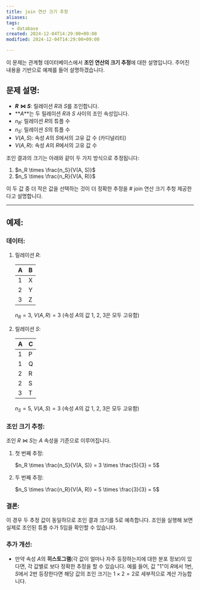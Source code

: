 ```yaml
---
title: join 연산 크기 추청
aliases: 
tags:
  - database
created: 2024-12-04T14:29:00+09:00
modified: 2024-12-04T14:29:00+09:00

---
```

이 문제는 관계형 데이터베이스에서 **조인 연산의 크기 추정**에 대한 설명입니다. 주어진 내용을 기반으로 예제를 들어 설명하겠습니다.

## 문제 설명:

- **$R \bowtie S$**: 릴레이션 $R$과 $S$를 조인합니다.
- **$A$**는 두 릴레이션 $R$과 $S$ 사이의 조인 속성입니다.
- $n_R$: 릴레이션 $R$의 튜플 수
- $n_S$: 릴레이션 $S$의 튜플 수
- $V(A, S)$: 속성 $A$의 $S$에서의 고유 값 수 (카디널리티)
- $V(A, R)$: 속성 $A$의 $R$에서의 고유 값 수

조인 결과의 크기는 아래와 같이 두 가지 방식으로 추정됩니다:

1. $n_R \times \frac{n_S}{V(A, S)}$
2. $n_S \times \frac{n_R}{V(A, R)}$

이 두 값 중 더 작은 값을 선택하는 것이 더 정확한 추정을 # join 연산 크기 추청
제공한다고 설명합니다.

---

## 예제:

### 데이터:

1. 릴레이션 $R$:
    
    | A | B |
    |---|---|
    | 1 | X |
    | 2 | Y |
    | 3 | Z |
    
    $n_R = 3$, $V(A, R) = 3$ (속성 $A$의 값 1, 2, 3은 모두 고유함)
    
2. 릴레이션 $S$:
    
    | A | C |
    |---|---|
    | 1 | P |
    | 1 | Q |
    | 2 | R |
    | 2 | S |
    | 3 | T |
    
    $n_S = 5$, $V(A, S) = 3$ (속성 $A$의 값 1, 2, 3은 모두 고유함)
    

### 조인 크기 추정:

조인 $R \bowtie S$는 $A$ 속성을 기준으로 이루어집니다.

1. 첫 번째 추정:
    
    $n_R \times \frac{n_S}{V(A, S)} = 3 \times \frac{5}{3} = 5$
    
2. 두 번째 추정:
    
    $n_S \times \frac{n_R}{V(A, R)} = 5 \times \frac{3}{3} = 5$

### 결론:

이 경우 두 추정 값이 동일하므로 조인 결과 크기를 5로 예측합니다. 조인을 실행해 보면 실제로 조인된 튜플 수가 5임을 확인할 수 있습니다.

### 추가 개선:

- 만약 속성 $A$의 **히스토그램**(각 값이 얼마나 자주 등장하는지에 대한 분포 정보)이 있다면, 각 값별로 보다 정확한 추정을 할 수 있습니다. 예를 들어, 값 "1"이 $R$에서 1번, $S$에서 2번 등장한다면 해당 값의 조인 크기는 $1 \times 2 = 2$로 세부적으로 계산 가능합니다. 
